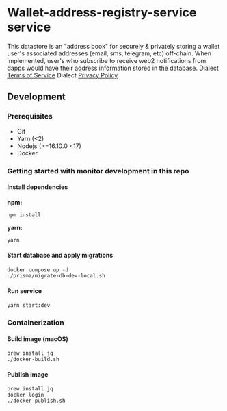 # Wallet-address-registry-service service

This datastore is an "address book" for securely & privately storing a wallet user's associated addresses (email, sms, telegram, etc) off-chain.
When implemented, user's who subscribe to receive web2 notifications from dapps would have their address information stored in the database.
Dialect [Terms of Service](https://www.dialect.to/tos)
Dialect [Privacy Policy](https://www.dialect.to/privacy)

## Development

### Prerequisites

- Git
- Yarn (<2)
- Nodejs (>=16.10.0 <17)
- Docker

### Getting started with monitor development in this repo

#### Install dependencies

**npm:**

```shell
npm install
```

**yarn:**

```shell
yarn
```

#### Start database and apply migrations

```shell
docker compose up -d
./prisma/migrate-db-dev-local.sh
```

#### Run service

```shell
yarn start:dev
```

### Containerization

#### Build image (macOS)

```shell
brew install jq
./docker-build.sh
```

#### Publish image

```shell
brew install jq
docker login
./docker-publish.sh
```
